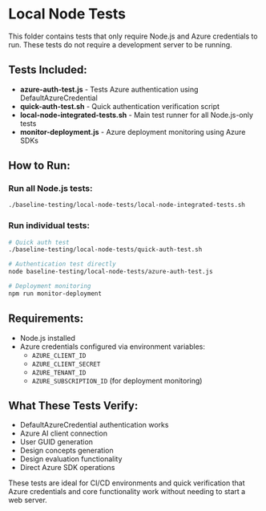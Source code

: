 # Local Node Tests

This folder contains tests that only require Node.js and Azure credentials to run. These tests do not require a development server to be running.

## Tests Included:

- **azure-auth-test.js** - Tests Azure authentication using DefaultAzureCredential
- **quick-auth-test.sh** - Quick authentication verification script
- **local-node-integrated-tests.sh** - Main test runner for all Node.js-only tests
- **monitor-deployment.js** - Azure deployment monitoring using Azure SDKs

## How to Run:

### Run all Node.js tests:
```bash
./baseline-testing/local-node-tests/local-node-integrated-tests.sh
```

### Run individual tests:
```bash
# Quick auth test
./baseline-testing/local-node-tests/quick-auth-test.sh

# Authentication test directly
node baseline-testing/local-node-tests/azure-auth-test.js

# Deployment monitoring
npm run monitor-deployment
```

## Requirements:

- Node.js installed
- Azure credentials configured via environment variables:
  - `AZURE_CLIENT_ID`
  - `AZURE_CLIENT_SECRET`
  - `AZURE_TENANT_ID`
  - `AZURE_SUBSCRIPTION_ID` (for deployment monitoring)

## What These Tests Verify:

- DefaultAzureCredential authentication works
- Azure AI client connection
- User GUID generation
- Design concepts generation
- Design evaluation functionality
- Direct Azure SDK operations

These tests are ideal for CI/CD environments and quick verification that Azure credentials and core functionality work without needing to start a web server.
